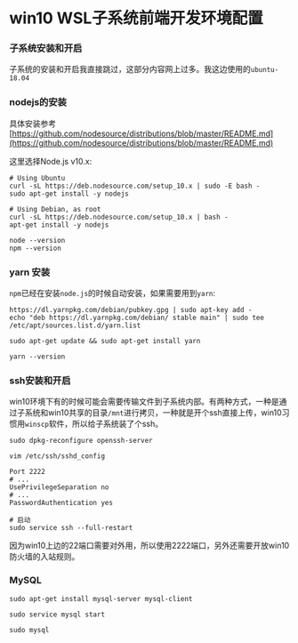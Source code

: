 # win10 WSL子系统前端开发环境配置

### 子系统安装和开启

子系统的安装和开启我直接跳过，这部分内容网上过多。我这边使用的`ubuntu-18.04`

### nodejs的安装

具体安装参考[https://github.com/nodesource/distributions/blob/master/README.md](https://github.com/nodesource/distributions/blob/master/README.md)

这里选择Node.js v10.x:

```shell
# Using Ubuntu
curl -sL https://deb.nodesource.com/setup_10.x | sudo -E bash -
sudo apt-get install -y nodejs

# Using Debian, as root
curl -sL https://deb.nodesource.com/setup_10.x | bash -
apt-get install -y nodejs

node --version
npm --version
```

### yarn 安装

`npm`已经在安装`node.js`的时候自动安装，如果需要用到`yarn`:

```shell
https://dl.yarnpkg.com/debian/pubkey.gpg | sudo apt-key add -
echo "deb https://dl.yarnpkg.com/debian/ stable main" | sudo tee /etc/apt/sources.list.d/yarn.list

sudo apt-get update && sudo apt-get install yarn

yarn --version
```

### ssh安装和开启

win10环境下有的时候可能会需要传输文件到子系统内部。有两种方式，一种是通过子系统和win10共享的目录`/mnt`进行拷贝，一种就是开个ssh直接上传，win10习惯用`winscp`软件，所以给子系统装了个ssh。

```shell
sudo dpkg-reconfigure openssh-server

vim /etc/ssh/sshd_config

Port 2222
# ...
UsePrivilegeSeparation no
# ...
PasswordAuthentication yes

# 启动
sudo service ssh --full-restart
```
因为win10上边的22端口需要对外用，所以使用2222端口，另外还需要开放win10防火墙的入站规则。

### MySQL

```shell
sudo apt-get install mysql-server mysql-client

sudo service mysql start

sudo mysql
```
